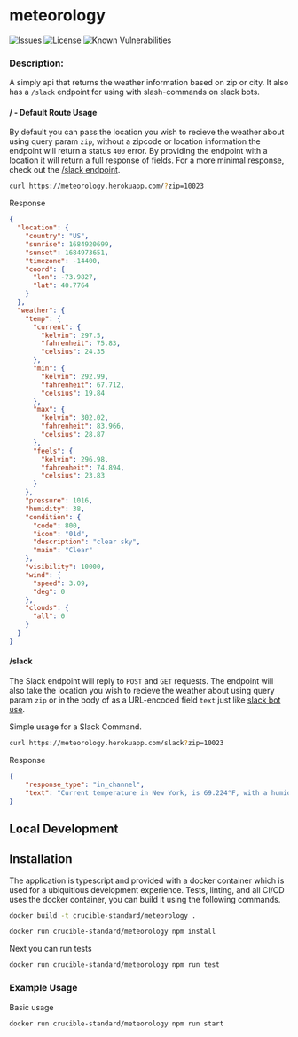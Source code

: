 meteorology
=========

[![Issues](https://img.shields.io/github/issues/Crucible-Standard/meteorology.svg)](https://github.com/Crucible-Standard/meteorology/issues)
[![License](https://img.shields.io/badge/license-GPL-blue.svg)](https://github.com/Crucible-Standard/meteorology/blob/main/LICENSE)
![Known Vulnerabilities](https://snyk.io/test/github/Crucible-Standard/meteorology/badge.svg)



### Description:

A simply api that returns the weather information based on zip or city. 
It also has a `/slack` endpoint for using with slash-commands on slack bots. 


#### / - Default Route Usage

By default you can pass the location you wish to recieve the weather about using query param `zip`, without a zipcode or location information the endpoint will return a status `400` error. By providing the endpoint with a location it will return a full response of fields. For a more minimal response, check out the [/slack endpoint](#slack).

```bash
curl https://meteorology.herokuapp.com/?zip=10023
```

Response

```json
{
  "location": {
    "country": "US",
    "sunrise": 1684920699,
    "sunset": 1684973651,
    "timezone": -14400,
    "coord": {
      "lon": -73.9827,
      "lat": 40.7764
    }
  },
  "weather": {
    "temp": {
      "current": {
        "kelvin": 297.5,
        "fahrenheit": 75.83,
        "celsius": 24.35
      },
      "min": {
        "kelvin": 292.99,
        "fahrenheit": 67.712,
        "celsius": 19.84
      },
      "max": {
        "kelvin": 302.02,
        "fahrenheit": 83.966,
        "celsius": 28.87
      },
      "feels": {
        "kelvin": 296.98,
        "fahrenheit": 74.894,
        "celsius": 23.83
      }
    },
    "pressure": 1016,
    "humidity": 38,
    "condition": {
      "code": 800,
      "icon": "01d",
      "description": "clear sky",
      "main": "Clear"
    },
    "visibility": 10000,
    "wind": {
      "speed": 3.09,
      "deg": 0
    },
    "clouds": {
      "all": 0
    }
  }
}
```

#### /slack


The Slack endpoint will reply to `POST` and `GET` requests. The endpoint will also take the location you wish to recieve the weather about using query param `zip` or in the body of as a URL-encoded field `text` just like [slack bot use](https://api.slack.com/interactivity/slash-commands#app_command_handling). 

Simple usage for a Slack Command. 

```bash
curl https://meteorology.herokuapp.com/slack?zip=10023
```

Response

```json
{
	"response_type": "in_channel",
	"text": "Current temperature in New York, is 69.224°F, with a humidity of 74%, Current Weather is broken clouds"
}
```




## Local Development

## Installation

The application is typescript and provided with a docker container which is used for a ubiquitious development experience. Tests, linting, and all CI/CD uses the docker container, you can build it using the following commands. 

```bash
docker build -t crucible-standard/meteorology .

docker run crucible-standard/meteorology npm install
```

Next you can run tests

```bash
docker run crucible-standard/meteorology npm run test
```

### Example Usage

Basic usage
```
docker run crucible-standard/meteorology npm run start
```

